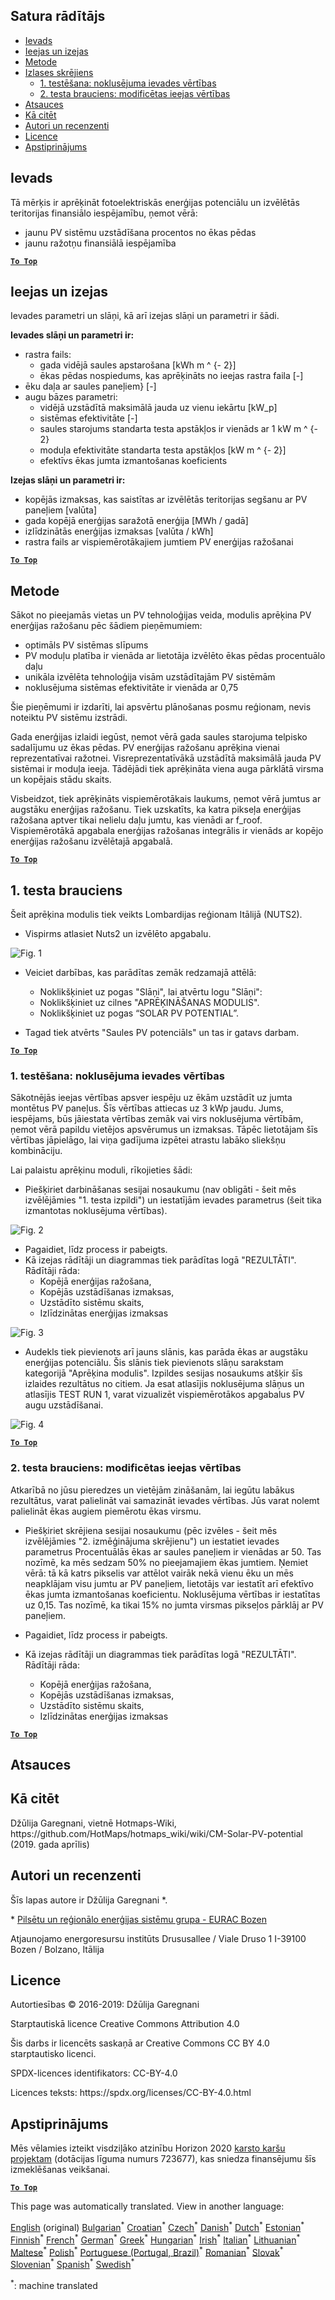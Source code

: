 <h2> Satura rādītājs </h2><ul><li> <a href="#introduction">Ievads</a> </li><li> <a href="#inputs-and-outputs">Ieejas un izejas</a> </li><li> <a href="#method">Metode</a> </li><li> <a href="#sample-run">Izlases skrējiens</a> <ul><li> <a href="#test-run-1-default-input-values">1. testēšana: noklusējuma ievades vērtības</a> </li><li> <a href="#test-run-2-modified-input-values">2. testa brauciens: modificētas ieejas vērtības</a> </li></ul></li><li> <a href="#references">Atsauces</a> </li><li> <a href="#how-to-cite">Kā citēt</a> </li><li> <a href="#authors-and-reviewers">Autori un recenzenti</a> </li><li> <a href="#license">Licence</a> </li><li> <a href="#acknowledgement">Apstiprinājums</a> </li></ul><h2> Ievads </h2><p> Tā mērķis ir aprēķināt fotoelektriskās enerģijas potenciālu un izvēlētās teritorijas finansiālo iespējamību, ņemot vērā: </p><ul><li> jaunu PV sistēmu uzstādīšana procentos no ēkas pēdas </li><li> jaunu ražotņu finansiālā iespējamība </li></ul><p><ins> <code><strong><a href="#table-of-contents">To Top</a></strong></code> </ins> </p><h2> Ieejas un izejas </h2><p> Ievades parametri un slāņi, kā arī izejas slāņi un parametri ir šādi. </p><p> <strong>Ievades slāņi un parametri ir:</strong> </p><ul><li> rastra fails: <ul><li> gada vidējā saules apstarošana [kWh m ^ {- 2}] </li><li> ēkas pēdas nospiedums, kas aprēķināts no ieejas rastra faila [-] </li></ul></li><li> ēku daļa ar saules paneļiem} [-] </li><li> augu bāzes parametri: <ul><li> vidējā uzstādītā maksimālā jauda uz vienu iekārtu [kW_p] </li><li> sistēmas efektivitāte [-] </li><li> saules starojums standarta testa apstākļos ir vienāds ar 1 kW m ^ {- 2} </li><li> moduļa efektivitāte standarta testa apstākļos [kW m ^ {- 2}] </li><li> efektīvs ēkas jumta izmantošanas koeficients </li></ul></li></ul><p> <strong>Izejas slāņi un parametri ir:</strong> </p><ul><li> kopējās izmaksas, kas saistītas ar izvēlētās teritorijas segšanu ar PV paneļiem [valūta] </li><li> gada kopējā enerģijas saražotā enerģija [MWh / gadā] </li><li> izlīdzinātās enerģijas izmaksas [valūta / kWh] </li><li> rastra fails ar vispiemērotākajiem jumtiem PV enerģijas ražošanai </li></ul><p><ins> <code><strong><a href="#table-of-contents">To Top</a></strong></code> </ins> </p><h2> Metode </h2><p> Sākot no pieejamās vietas un PV tehnoloģijas veida, modulis aprēķina PV enerģijas ražošanu pēc šādiem pieņēmumiem: </p><ul><li> optimāls PV sistēmas slīpums </li><li> PV moduļu platība ir vienāda ar lietotāja izvēlēto ēkas pēdas procentuālo daļu </li><li> unikāla izvēlēta tehnoloģija visām uzstādītajām PV sistēmām </li><li> noklusējuma sistēmas efektivitāte ir vienāda ar 0,75 </li></ul><p> Šie pieņēmumi ir izdarīti, lai apsvērtu plānošanas posmu reģionam, nevis noteiktu PV sistēmu izstrādi. </p><p> Gada enerģijas izlaidi iegūst, ņemot vērā gada saules starojuma telpisko sadalījumu uz ēkas pēdas. PV enerģijas ražošanu aprēķina vienai reprezentatīvai ražotnei. Visreprezentatīvākā uzstādītā maksimālā jauda PV sistēmai ir moduļa ieeja. Tādējādi tiek aprēķināta viena auga pārklātā virsma un kopējais stādu skaits. </p><p> Visbeidzot, tiek aprēķināts vispiemērotākais laukums, ņemot vērā jumtus ar augstāku enerģijas ražošanu. Tiek uzskatīts, ka katra pikseļa enerģijas ražošana aptver tikai nelielu daļu jumtu, kas vienādi ar f_roof. Vispiemērotākā apgabala enerģijas ražošanas integrālis ir vienāds ar kopējo enerģijas ražošanu izvēlētajā apgabalā. </p><p><ins> <code><strong><a href="#table-of-contents">To Top</a></strong></code> </ins> </p><h2> 1. testa brauciens </h2><p> Šeit aprēķina modulis tiek veikts Lombardijas reģionam Itālijā (NUTS2). </p><ul><li> Vispirms atlasiet Nuts2 un izvēlēto apgabalu. </li></ul><p><img alt="Fig. 1" src="https://github.com/HotMaps/hotmaps_wiki/blob/master/Images/cm_solar_PV/default_values_01.png" title="Atlasiet reģionu"/></p><ul><li><p> Veiciet darbības, kas parādītas zemāk redzamajā attēlā: </p><ul><li> Noklikšķiniet uz pogas &quot;Slāņi&quot;, lai atvērtu logu &quot;Slāņi&quot;: </li><li> Noklikšķiniet uz cilnes &quot;APRĒĶINĀŠANAS MODULIS&quot;. </li><li> Noklikšķiniet uz pogas “SOLAR PV POTENTIAL”. </li></ul></li><li><p> Tagad tiek atvērts &quot;Saules PV potenciāls&quot; un tas ir gatavs darbam. </p></li></ul><p><ins> <code><strong><a href="#table-of-contents">To Top</a></strong></code> </ins> </p><h3> 1. testēšana: noklusējuma ievades vērtības </h3><p> Sākotnējās ieejas vērtības apsver iespēju uz ēkām uzstādīt uz jumta montētus PV paneļus. Šīs vērtības attiecas uz 3 kWp jaudu. Jums, iespējams, būs jāiestata vērtības zemāk vai virs noklusējuma vērtībām, ņemot vērā papildu vietējos apsvērumus un izmaksas. Tāpēc lietotājam šīs vērtības jāpielāgo, lai viņa gadījuma izpētei atrastu labāko sliekšņu kombināciju. </p><p> Lai palaistu aprēķinu moduli, rīkojieties šādi: </p><ul><li> Piešķiriet darbināšanas sesijai nosaukumu (nav obligāti - šeit mēs izvēlējāmies &quot;1. testa izpildi&quot;) un iestatījām ievades parametrus (šeit tika izmantotas noklusējuma vērtības). </li></ul><p><img alt="Fig. 2" src="https://github.com/HotMaps/hotmaps_wiki/blob/master/Images/cm_solar_PV/default_values_02.png" title="1. testa brauciens ar noklusējuma vērtībām"/></p><ul><li> Pagaidiet, līdz process ir pabeigts. </li><li> Kā izejas rādītāji un diagrammas tiek parādītas logā &quot;REZULTĀTI&quot;. Rādītāji rāda: <ul><li> Kopējā enerģijas ražošana, </li><li> Kopējās uzstādīšanas izmaksas, </li><li> Uzstādīto sistēmu skaits, </li><li> Izlīdzinātas enerģijas izmaksas </li></ul></li></ul><p><img alt="Fig. 3" src="https://github.com/HotMaps/hotmaps_wiki/blob/master/Images/cm_solar_PV/default_values_03.png" title="Pārbaudes 1. cilne RĀDĪTĀJI"/></p><ul><li> Audekls tiek pievienots arī jauns slānis, kas parāda ēkas ar augstāku enerģijas potenciālu. Šis slānis tiek pievienots slāņu sarakstam kategorijā &quot;Aprēķina modulis&quot;. Izpildes sesijas nosaukums atšķir šīs izlaides rezultātus no citiem. Ja esat atlasījis noklusējuma slāņus un atlasījis TEST RUN 1, varat vizualizēt vispiemērotākos apgabalus PV augu uzstādīšanai. </li></ul><p><img alt="Fig. 4" src="https://github.com/HotMaps/hotmaps_wiki/blob/master/Images/cm_solar_PV/default_values_03.png" title="1. testa aprēķina modulis Slāņi"/></p><p><ins> <code><strong><a href="#table-of-contents">To Top</a></strong></code> </ins> </p><h3> 2. testa brauciens: modificētas ieejas vērtības </h3><p> Atkarībā no jūsu pieredzes un vietējām zināšanām, lai iegūtu labākus rezultātus, varat palielināt vai samazināt ievades vērtības. Jūs varat nolemt palielināt ēkas augiem piemērotu ēkas virsmu. </p><ul><li><p> Piešķiriet skrējiena sesijai nosaukumu (pēc izvēles - šeit mēs izvēlējāmies &quot;2. izmēģinājuma skrējienu&quot;) un iestatiet ievades parametrus Procentuālās ēkas ar saules paneļiem ir vienādas ar 50. Tas nozīmē, ka mēs sedzam 50% no pieejamajiem ēkas jumtiem. Ņemiet vērā: tā kā katrs pikselis var attēlot vairāk nekā vienu ēku un mēs neapklājam visu jumtu ar PV paneļiem, lietotājs var iestatīt arī efektīvo ēkas jumta izmantošanas koeficientu. Noklusējuma vērtības ir iestatītas uz 0,15. Tas nozīmē, ka tikai 15% no jumta virsmas pikseļos pārklāj ar PV paneļiem. </p></li><li><p> Pagaidiet, līdz process ir pabeigts. </p></li><li><p> Kā izejas rādītāji un diagrammas tiek parādītas logā &quot;REZULTĀTI&quot;. Rādītāji rāda: </p><ul><li> Kopējā enerģijas ražošana, </li><li> Kopējās uzstādīšanas izmaksas, </li><li> Uzstādīto sistēmu skaits, </li><li> Izlīdzinātas enerģijas izmaksas </li></ul></li></ul><p><ins> <code><strong><a href="#table-of-contents">To Top</a></strong></code> </ins> </p><h2> Atsauces </h2><h2> Kā citēt </h2><p> Džūlija Garegnani, vietnē Hotmaps-Wiki, https://github.com/HotMaps/hotmaps_wiki/wiki/CM-Solar-PV-potential (2019. gada aprīlis) </p><h2> Autori un recenzenti </h2><p> Šīs lapas autore ir Džūlija Garegnani *. </p><p> * <a href="http://www.eurac.edu/en/research/technologies/renewableenergy/researchfields/Pages/Energy-strategies-and-planning.aspx">Pilsētu un reģionālo enerģijas sistēmu grupa - EURAC Bozen</a> </p><p> Atjaunojamo energoresursu institūts Drususallee / Viale Druso 1 I-39100 Bozen / Bolzano, Itālija </p><h2> Licence </h2><p> Autortiesības © 2016-2019: Džūlija Garegnani </p><p> Starptautiskā licence Creative Commons Attribution 4.0 </p><p> Šis darbs ir licencēts saskaņā ar Creative Commons CC BY 4.0 starptautisko licenci. </p><p> SPDX-licences identifikators: CC-BY-4.0 </p><p> Licences teksts: https://spdx.org/licenses/CC-BY-4.0.html </p><h2> Apstiprinājums </h2><p> Mēs vēlamies izteikt visdziļāko atzinību Horizon 2020 <a href="https://www.hotmaps-project.eu">karsto karšu projektam</a> (dotācijas līguma numurs 723677), kas sniedza finansējumu šīs izmeklēšanas veikšanai. </p><p><ins> <code><strong><a href="#table-of-contents">To Top</a></strong></code> </ins> </p>

This page was automatically translated. View in another language:

[English](en-CM-Solar-thermal-and-PV-potential) (original) [Bulgarian](bg-CM-Solar-thermal-and-PV-potential)<sup>\*</sup> [Croatian](hr-CM-Solar-thermal-and-PV-potential)<sup>\*</sup> [Czech](cs-CM-Solar-thermal-and-PV-potential)<sup>\*</sup> [Danish](da-CM-Solar-thermal-and-PV-potential)<sup>\*</sup> [Dutch](nl-CM-Solar-thermal-and-PV-potential)<sup>\*</sup> [Estonian](et-CM-Solar-thermal-and-PV-potential)<sup>\*</sup> [Finnish](fi-CM-Solar-thermal-and-PV-potential)<sup>\*</sup> [French](fr-CM-Solar-thermal-and-PV-potential)<sup>\*</sup> [German](de-CM-Solar-thermal-and-PV-potential)<sup>\*</sup> [Greek](el-CM-Solar-thermal-and-PV-potential)<sup>\*</sup> [Hungarian](hu-CM-Solar-thermal-and-PV-potential)<sup>\*</sup> [Irish](ga-CM-Solar-thermal-and-PV-potential)<sup>\*</sup> [Italian](it-CM-Solar-thermal-and-PV-potential)<sup>\*</sup>  [Lithuanian](lt-CM-Solar-thermal-and-PV-potential)<sup>\*</sup> [Maltese](mt-CM-Solar-thermal-and-PV-potential)<sup>\*</sup> [Polish](pl-CM-Solar-thermal-and-PV-potential)<sup>\*</sup> [Portuguese (Portugal, Brazil)](pt-CM-Solar-thermal-and-PV-potential)<sup>\*</sup> [Romanian](ro-CM-Solar-thermal-and-PV-potential)<sup>\*</sup> [Slovak](sk-CM-Solar-thermal-and-PV-potential)<sup>\*</sup> [Slovenian](sl-CM-Solar-thermal-and-PV-potential)<sup>\*</sup> [Spanish](es-CM-Solar-thermal-and-PV-potential)<sup>\*</sup> [Swedish](sv-CM-Solar-thermal-and-PV-potential)<sup>\*</sup> 

<sup>\*</sup>: machine translated
